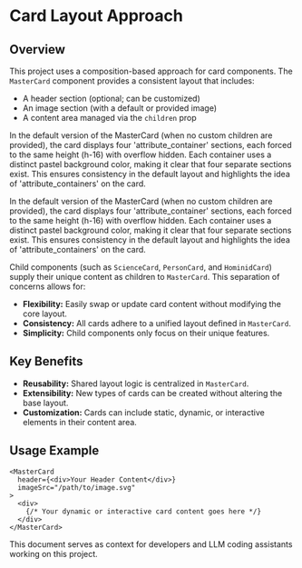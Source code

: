 # Card Layout Approach

## Overview
This project uses a composition-based approach for card components. The `MasterCard` component provides a consistent layout that includes:
- A header section (optional; can be customized)
- An image section (with a default or provided image)
- A content area managed via the `children` prop

In the default version of the MasterCard (when no custom children are provided), the card displays four 'attribute_container' sections, each forced to the same height (h-16) with overflow hidden. Each container uses a distinct pastel background color, making it clear that four separate sections exist. This ensures consistency in the default layout and highlights the idea of 'attribute_containers' on the card.

In the default version of the MasterCard (when no custom children are provided), the card displays four 'attribute_container' sections, each forced to the same height (h-16) with overflow hidden. Each container uses a distinct pastel background color, making it clear that four separate sections exist. This ensures consistency in the default layout and highlights the idea of 'attribute_containers' on the card.

Child components (such as `ScienceCard`, `PersonCard`, and `HominidCard`) supply their unique content as children to `MasterCard`. This separation of concerns allows for:
- **Flexibility:** Easily swap or update card content without modifying the core layout.
- **Consistency:** All cards adhere to a unified layout defined in `MasterCard`.
- **Simplicity:** Child components only focus on their unique features.

## Key Benefits
- **Reusability:** Shared layout logic is centralized in `MasterCard`.
- **Extensibility:** New types of cards can be created without altering the base layout.
- **Customization:** Cards can include static, dynamic, or interactive elements in their content area.

## Usage Example
```tsx
<MasterCard
  header={<div>Your Header Content</div>}
  imageSrc="/path/to/image.svg"
>
  <div>
    {/* Your dynamic or interactive card content goes here */}
  </div>
</MasterCard>
```

This document serves as context for developers and LLM coding assistants working on this project.

